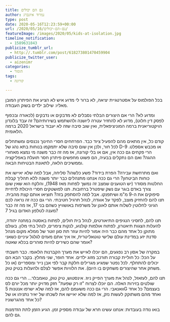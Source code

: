 ```yaml
---
title: גם הם יכולים
author: נמרוד איזנברג
type: post
date: 2020-05-16T12:23:59+00:00
url: /2020/05/16/גם-הם-יכולים/
featureImage: /images/2020/05/kids-at-isolation.jpg
timeline_notification:
  - 1589631843
publicize_tumblr_url:
  - http://.tumblr.com/post/618273801470459904
publicize_twitter_user:
  - aizenimr
categories:
  - הומור
tags:
  - קורונה

---
```

בכל הפולמוס על אסטרטגיית יציאה, לא ברור לי מדוע איש לא הציע את הפיתרון המובן מאליו: שילוב ילדים בשוק העבודה.

ומדוע לא? הרי אם היצורים הבלתי נסבלים לא מדבקים או נדבקים (לכאורה ובכפוף לפסק דין חלוט), מדוע לא להחזיר עטרה ליושנה ולהשתמש בשירותיהם? זה עבד בלונדון הויקטוריאנית ברמה המוניציפאלית, ואין שוב סיבה שזה לא יעבוד בישראל 2020 ברמה הלאומית.

קודם כל, אין מתאים מהם להפעיל ציוד כבד. הפרחחים חסרי החינוך נכנסים ומשתחלים לכל חור, ולכן אין שום סיבה שלא יתמקמו בנוחות בתא נהג של D-9 או מכבש אספלט. הרי פקחים גם ככה אין, אם או בלי קורונה, אז מה זה כבר משנה מי נמצא מאחורי ההגה? ואם הם נתקלים בבעיה, הם פשוט מחפשים פיתרון חסר תועלת באפליקציה וממשיכים הלאה, לתאונת הבטיחות הבאה.

ואם מתרחשת עבירה? הפרת בידוד? פשע כלשהו? סליחה, אבל למה שלא יאיישו את כוחות הביטחון? הרי גם ככה אנחנו מתנהלים כבר יותר משנה ללא תהליך קבלת החלטות מסודר (יש הטוענים שמצב זה נמשך לפחות מאז 1948), והלקח הוא שאין שום צורך באדם בוגר עם נשק שיפטרל ברחובות. תנו לפושטקים חסרי היכולת לדחיית סיפוקים את ה-9 מ"מ ושיתפנקו. אבל למה להסתפק בזה? תוציאו אותם קצת מהבית. תנו להם להחזיק מוצב, לפקד על אוגדה, לנהל תרגיל חטיבתי. הרי גם ככה זה נראה לכם הגיוני לחלוטין לשלוח אותם לאונן על משרפות באושוויץ כשהם בני 17, אז מה זה כבר מענה לטלפון האדום בגיל 7?

תנו להם, לחסיני הנגיפים התיאורטים, לנהל בית חולים, לפתוח באסטה במחנה יהודה, להעלות הצגות תיאטרון, לפתוח אולמות קולנוע, לנקות צימרים, לנהל בתי מלון. בעולם מתוקן כל אחד מהם כבר היה אמור להיות עוזר תת סגן זוטר של ממלא מקום מנהל סדנת יזע במדינת עולם שלישי טוטאליטרית, אז איך אתם מעזים לגלגל עיניים כשאני אומר שהם כשירים להיות סוהרים בכלא שאטה?

במקרה של אסון רב נפגעים, הם יוכלו לאייש את מערך הקברנות הלאומי. כבר חשבתי על הכל: כל חוליית קבורה תורכב מזוג ילדים. אחד חופר, שני מחלץ. בקבר הבא הם יכולים להתחלף. לכל נפטר שמגיע מגרילים חלקת קבר לפי אבן נייר ומספריים (או כל משחק אחר שהיצורים משחקים בו היום). את הלוויות אפשר לצלם ולהעלות בטיק טוק.

תנו להם, לעזאזל, לנהל את מערך הפייק ניוז. אינסטוש, טיק טוק, טאמבלר&#8230; הרי גם ככה שולטים בזירות האלה. הם יוכלו לצרוח "זו רק שפעת" חזק מדויק יותר מכל יורם לס וואנאבי. הרי גם ככה משעמם להם, אז למה שלא ישרפו אנטנות 5G בעצמם? כל אחד ואחד מהם משתוקק לעשות נזק, אז למה שלא יאיישו את לשכתו של יאיר נתניהו או של כל אחד מהגרשוניז?

בואו נודה בעובדות: אנחנו עשינו חרא של עבודה מספיק זמן. הגיע הזמן לתת הזדמנות גם להם.